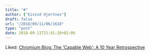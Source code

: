 ```yaml
---
title: "#"
author: ["Eivind Hjertnes"]
draft: false
url: "/2018/09/11/06/1618"
type: "post"
date: 2018-09-11T21:41:20+02:00
---
```


Liked:
[Chromium
Blog: The 'Capable Web': A 10 Year Retrospective](https://blog.chromium.org/2018/09/the-capable-web-10-year-retrospective.html)
